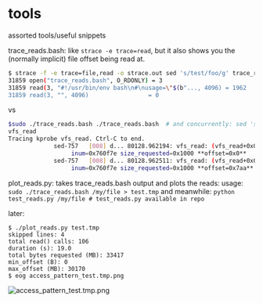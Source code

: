 # tools
assorted tools/useful snippets

trace_reads.bash: like `strace -e trace=read`, but it also shows you the (normally implicit) file offset being read at.

```bash
$ strace -f -e trace=file,read -o strace.out sed 's/test/foo/g' trace_reads.bash
31859 open("trace_reads.bash", O_RDONLY) = 3
31859 read(3, "#!/usr/bin/env bash\n#\nusage=\"$(b"..., 4096) = 1962
31859 read(3, "", 4096)                 = 0
```
vs

``` bash
$sudo ./trace_reads.bash ./trace_reads.bash  # and concurrently: sed 's/test/foo/g' trace_reads.bash
vfs_read
Tracing kprobe vfs_read. Ctrl-C to end.
             sed-757   [008] d... 80128.962194: vfs_read: (vfs_read+0x0/0x140) ...
                  inum=0x760f7e size_requested=0x1000 **offset=0x0**
             sed-757   [008] d... 80128.962511: vfs_read: (vfs_read+0x0/0x140) ...
                  inum=0x760f7e size_requested=0x1000 **offset=0x7aa**
```
plot_reads.py: takes trace_reads.bash output and plots the reads:
usage:
`sudo ./trace_reads.bash /my/file > test.tmp`
and meanwhile:
`python test_reads.py /my/file # test_reads.py available in repo` 

later:
```
$ ./plot_reads.py test.tmp 
skipped lines: 4
total read() calls: 106
duration (s): 19.0
total bytes requested (MB): 33417
min_offset (B): 0
max_offset (MB): 30170
$ eog access_pattern_test.tmp.png
```
![access_pattern_test.tmp.png](https://raw.githubusercontent.com/orm011/tools/master/access_pattern_test.tmp.png "")
